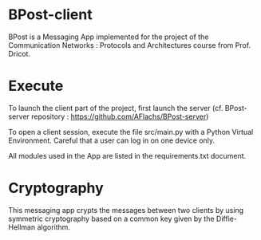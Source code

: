 # BPost-client

BPost is a Messaging App implemented for the project of the Communication Networks : Protocols and Architectures course from Prof. Dricot.

# Execute
To launch the client part of the project, first launch the server (cf. BPost-server repository : https://github.com/AFlachs/BPost-server)

To open a client session, execute the file src/main.py with a Python Virtual Environment. Careful that a user can log in on one device only.

All modules used in the App are listed in the requirements.txt document.

# Cryptography 
This messaging app crypts the messages between two clients by using symmetric cryptography based on a common key given by the Diffie-Hellman algorithm.
